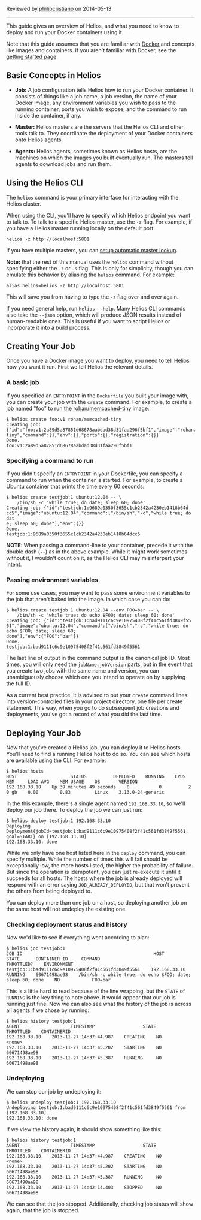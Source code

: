 Reviewed by [philipcristiano](https://github.com/philipcristiano) on 2014-05-13

***

This guide gives an overview of Helios, and what you need to know to deploy and run your Docker containers using it.

Note that this guide assumes that you are familiar with [Docker](http://docker.io) and concepts like images and containers. If you aren't familiar with Docker, see the [getting started page](https://www.docker.io/gettingstarted/).

Basic Concepts in Helios
---

* **Job:** A job configuration tells Helios how to run your Docker container. It consists of things like a job name, a job version, the name of your Docker image, any environment variables you wish to pass to the running container, ports you wish to expose, and the command to run inside the container, if any.

* **Master:** Helios masters are the servers that the Helios CLI and other tools talk to. They coordinate the deployment of your Docker containers onto Helios agents.

* **Agents:** Helios agents, sometimes known as Helios hosts, are the machines on which the images you built eventually run. The masters tell agents to download jobs and run them.

Using the Helios CLI
---

The `helios` command is your primary interface for interacting with the Helios cluster.

When using the CLI, you'll have to specify which Helios endpoint you want to talk to. To talk to a specific Helios master, use the `-z` flag. For example, if you have a Helios master running locally on the default port:

    helios -z http://localhost:5801

If you have multiple masters, you can [setup automatic master lookup](automatic_master_lookup.md).

**Note:** that the rest of this manual uses the `helios` command without specifying either the `-z` or `-s` flag. This is only for simplicity, though you can emulate this behavior by aliasing the `helios` command. For example:

    alias helios=helios -z http://localhost:5801

This will save you from having to type the `-z` flag over and over again.

If you need general help, run `helios --help`. Many Helios CLI commands also take the `--json` option, which will produce JSON results instead of human-readable ones. This is useful if you want to script Helios or incorporate it into a build process.

Creating Your Job
---
Once you have a Docker image you want to deploy, you need to tell Helios how you want it run. First we tell Helios the relevant details.

### A basic job

If you specified an `ENTRYPOINT` in the `Dockerfile` you built your image with, you can create your job with the `create` command. For example, to create a job named "foo" to run the [rohan/memcached-tiny](https://index.docker.io/u/rohan/memcached-tiny/) image:

    $ helios create foo:v1 rohan/memcached-tiny
    Creating job: {"id":"foo:v1:2a89d5a87851d68678aabdad38d31faa296f5bf1","image":"rohan/memcached-tiny","command":[],"env":{},"ports":{},"registration":{}}
    Done.
    foo:v1:2a89d5a87851d68678aabdad38d31faa296f5bf1

### Specifying a command to run

If you didn't specify an `ENTRYPOINT` in your Dockerfile, you can specify a command to run when the container is started. For example, to create a Ubuntu container that prints the time every 60 seconds:

    $ helios create testjob:1 ubuntu:12.04 -- \
        /bin/sh -c 'while true; do date; sleep 60; done'
    Creating job: {"id":"testjob:1:9689a0350f3655c1cb2342a4230eb1418b64d
    cc5","image":"ubuntu:12.04","command":["/bin/sh","-c","while true; do dat
    e; sleep 60; done"],"env":{}}
    Done.
    testjob:1:9689a0350f3655c1cb2342a4230eb1418b64dcc5

**NOTE**: When passing a command-line to your container, precede it with the double dash (`--`) as in the above example. While it might work sometimes without it, I wouldn't count on it, as the Helios CLI may misinterpert your intent.

### Passing environment variables

For some use cases, you may want to pass some environment variables to the job that aren't baked into the image. In which case you can do:

    $ helios create testjob 1 ubuntu:12.04 --env FOO=bar -- \
        /bin/sh -c 'while true; do echo $FOO; date; sleep 60; done'
    Creating job: {"id":"testjob:1:bad9111c6c9e10975408f2f41c561fd3849f55
    61","image":"ubuntu:12.04","command":["/bin/sh","-c","while true; do echo $FOO; date; sleep 60;
    done"],"env":{"FOO":"bar"}}
    Done.
    testjob:1:bad9111c6c9e10975408f2f41c561fd3849f5561

The last line of output in the command output is the canonical job ID. Most times, you will only need the `jobName:jobVersion` parts, but in the event that you create two jobs with the same name and version, you can unambiguously choose which one you intend to operate on by supplying the full ID.

As a current best practice, it is advised to put your `create` command lines into version-controlled files in your project directory, one file per create statement. This way, when you go to do subsequent job creations and deployments, you've got a record of what you did the last time.

Deploying Your Job
---
Now that you've created a Helios job, you can deploy it to Helios hosts. You'll need to find a running Helios host to do so. You can see which hosts are available using the CLI. For example:

    $ helios hosts
    HOST                    STATUS          DEPLOYED    RUNNING    CPUS     MEM     LOAD AVG    MEM USAGE    OS       VERSION
    192.168.33.10    Up 39 minutes 49 seconds    0           0          2       0 gb    0.00        0.83         Linux    3.13.0-24-generic

In the this example, there's a single agent named `192.168.33.10`, so we'll deploy our job there. To deploy the job we can just run:

    $ helios deploy testjob:1 192.168.33.10
    Deploying Deployment{jobId=testjob:1:bad9111c6c9e10975408f2f41c561fd3849f5561, goal=START} on [192.168.33.10]
    192.168.33.10: done

While we only have one host listed here in the `deploy` command, you can specify multiple. While the number of times this will fail should be exceptionally low, the more hosts listed, the higher the probability of failure. But since the operation is idempotent, you can just re-execute it until it succeeds for all hosts. The hosts where the job is already deployed will respond with an error saying `JOB_ALREADY_DEPLOYED`, but that won't prevent the others from being deployed to.

You can deploy more than one job on a host, so deploying another job on the same host will not undeploy the existing one.

### Checking deployment status and history

Now we'd like to see if everything went according to plan:

    $ helios job testjob:1
    JOB ID                                                 HOST                    STATE      CONTAINER ID     COMMAND                                                       THROTTLED?    ENVIRONMENT
    testjob:1:bad9111c6c9e10975408f2f41c561fd3849f5561    192.168.33.10    RUNNING    60671498ae98    /bin/sh -c while true; do echo $FOO; date; sleep 60; done    NO            FOO=bar

This is a little hard to read because of the line wrapping, but the `STATE` of `RUNNING` is the key thing to note above. It would appear that our job is running just fine. Now we can also see what the history of the job is across all agents if we chose by running:

    $ helios history testjob:1
    AGENT                   TIMESTAMP                  STATE       THROTTLED    CONTAINERID
    192.168.33.10    2013-11-27 14:37:44.987    CREATING    NO           <none>
    192.168.33.10    2013-11-27 14:37:45.202    STARTING    NO           60671498ae98
    192.168.33.10    2013-11-27 14:37:45.387    RUNNING     NO           60671498ae98

### Undeploying

We can stop our job by undeploying it:

    $ helios undeploy testjob:1 192.168.33.10
    Undeploying testjob:1:bad9111c6c9e10975408f2f41c561fd3849f5561 from [192.168.33.10]
    192.168.33.10: done

If we view the history again, it should show something like this:

    $ helios history testjob:1
    AGENT                   TIMESTAMP                  STATE       THROTTLED    CONTAINERID
    192.168.33.10    2013-11-27 14:37:44.987    CREATING    NO           <none>
    192.168.33.10    2013-11-27 14:37:45.202    STARTING    NO           60671498ae98
    192.168.33.10    2013-11-27 14:37:45.387    RUNNING     NO           60671498ae98
    192.168.33.10    2013-11-27 14:42:14.403    STOPPED     NO           60671498ae98

We can see that the job stopped. Additionally, checking job status will show again, that the job is stopped.
